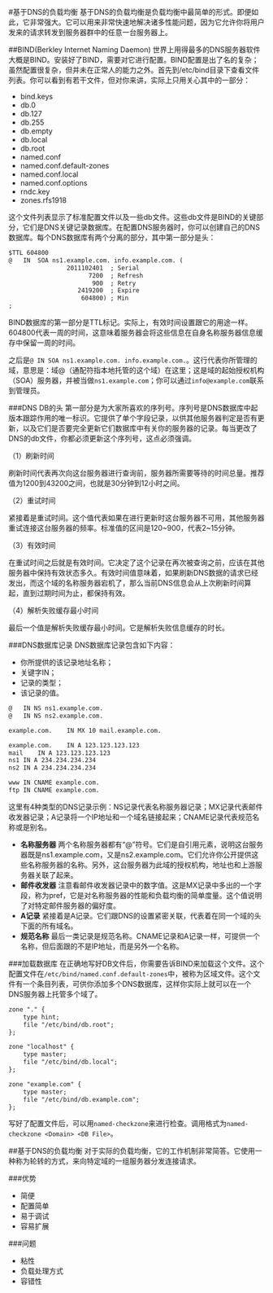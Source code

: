 #基于DNS的负载均衡
基于DNS的负载均衡是负载均衡中最简单的形式。即便如此，它非常强大。它可以用来非常快速地解决诸多性能问题，因为它允许你将用户发来的请求转发到服务器群中的任意一台服务器上。

##BIND(Berkley Internet Naming Daemon)
世界上用得最多的DNS服务器软件大概是BIND。安装好了BIND，需要对它进行配置。BIND配置是出了名的复杂；虽然配置很复杂，但并未在正常人的能力之外。首先到/etc/bind目录下查看文件列表。你可以看到有若干文件，但对你来讲，实际上只用关心其中的一部分：

- bind.keys
- db.0
- db.127
- db.255
- db.empty
- db.local
- db.root
- named.conf
- named.conf.default-zones
- named.conf.local
- named.conf.options
- rndc.key
- zones.rfs1918

这个文件列表显示了标准配置文件以及一些db文件。这些db文件是BIND的关键部分，它们是DNS关键记录数据库。在配置DNS服务器时，你可以创建自己的DNS数据库。每个DNS数据库有两个分离的部分，其中第一部分是头：

```txt
$TTL 604800
@	IN	SOA	ns1.example.com. info.example.com. (
				2011102401	; Serial
				      7200  ; Refresh
					   900  ; Retry
			       2419200	; Expire
					604800)	; Min
;
```

BIND数据库的第一部分是TTL标记。实际上，有效时间设置跟它的用途一样。604800代表一周的时间，这意味着服务器会将这些信息在自身名称服务器信息缓存中保留一周的时间。

之后是`@ IN SOA ns1.example.com. info.example.com.`。这行代表你所管理的域，意思是：域@（通配符指本地托管的这个域）在这里；这是域的起始授权机构（SOA）服务器，并被当做`ns1.example.com`；你可以通过`info@example.com`联系到管理员。

###DNS DB的头
第一部分是为大家所喜欢的序列号。序列号是DNS数据库中起版本跟踪作用的唯一标识。它提供了单个字段记录，以供其他服务器判定是否有更新，以及它们是否要完全更新它们数据库中有关你的服务器的记录。每当更改了DNS的db文件，你都必须更新这个序列号，这点必须强调。

（1）刷新时间

刷新时间代表再次向这台服务器进行查询前，服务器所需要等待的时间总量。推荐值为1200到43200之间，也就是30分钟到12小时之间。

（2）重试时间

紧接着是重试时间。这个值代表如果在进行更新时这台服务器不可用，其他服务器重试连接这台服务器的频率。标准值的区间是120~900，代表2~15分钟。

（3）有效时间

在重试时间之后就是有效时间。它决定了这个记录在再次被查询之前，应该在其他服务器中保持有效状态多久。有效时间值意味着，如果刷新DNS数据的请求已经发出，而这个域的名称服务器宕机了，那么当前DNS信息会从上次刷新时间算起，直到过期时间为止，都保持有效。

（4）解析失败缓存最小时间

最后一个值是解析失败缓存最小时间。它是解析失败信息缓存的时长。


###DNS数据库记录
DNS数据库记录包含如下内容：

- 你所提供的该记录地址名称；
- 关键字IN；
- 记录的类型；
- 该记录的值。

```txt
@	IN NS ns1.example.com.
@	IN NS ns2.example.com.

example.com.	IN MX 10 mail.example.com.

example.com.	IN A 123.123.123.123
mail	IN A 123.123.123.123
ns1	IN A 234.234.234.234
ns2	IN A 234.234.234.234

www	IN CNAME example.com.
ftp	IN CNAME example.com.
```

这里有4种类型的DNS记录示例：NS记录代表名称服务器记录；MX记录代表邮件收发器记录；A记录将一个IP地址和一个域名链接起来；CNAME记录代表规范名称或是别名。

- **名称服务器** 两个名称服务器都有“@”符号。它们是自引用元素，说明这台服务器既是ns1.example.com，又是ns2.example.com。它们允许你公开提供这些名称服务器的名称。另外，这台服务器为此域的授权机构，地址也和上游服务器关联了起来。
- **邮件收发器** 注意看邮件收发器记录中的数字值。这是MX记录中多出的一个字段，称为pref，它是对名称服务器的性能和负载均衡的简单度量。这个值说明了对特定邮件服务器的偏好度。
- **A记录** 紧接着是A记录。它们跟DNS的设置紧密关联，代表着在同一个域的头下面的所有域名。
- **规范名称** 最后一类记录是规范名称。CNAME记录和A记录一样，可提供一个名称，但后面跟的不是IP地址，而是另外一个名称。


###加载数据库
在正确地写好DB文件后，你需要告诉BIND来加载这个文件。这个配置文件在`/etc/bind/named.conf.default-zones`中，被称为区域文件。这个文件有一个条目列表，可供你添加多个DNS数据库，这样你实际上就可以在一个DNS服务器上托管多个域了。

```txt
zone "." {
	type hint;
	file "/etc/bind/db.root";
};

zone "localhost" {
	type master;
	file "/etc/bind/db.local";
};

zone "example.com" {
	type master;
	file "/etc/bind/db.example.com";
};
```

写好了配置文件后，可以用`named-checkzone`来进行检查。调用格式为`named-checkzone <Domain> <DB File>`。

##基于DNS的负载均衡
对于实际的负载均衡，它的工作机制非常简答。它使用一种称为轮转的方式，来向特定域的一组服务器分发连接请求。

###优势
- 简便
- 配置简单
- 易于调试
- 容易扩展


###问题
- 粘性
- 负载处理方式
- 容错性